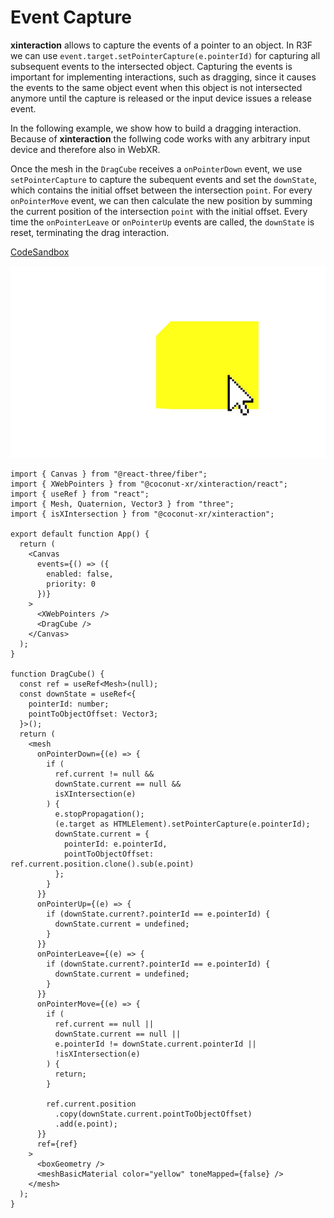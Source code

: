 # Event Capture

**xinteraction** allows to capture the events of a pointer to an object. In R3F we can use `event.target.setPointerCapture(e.pointerId)` for capturing all subsequent events to the intersected object. Capturing the events is important for implementing interactions, such as dragging, since it causes the events to the same object event when this object is not intersected anymore until the capture is released or the input device issues a release event.

In the following example, we show how to build a dragging interaction. Because of **xinteraction** the follwing code works with any arbitrary input device and therefore also in WebXR.

Once the mesh in the `DragCube` receives a `onPointerDown` event, we use `setPointerCapture` to capture the subequent events and set the `downState`, which contains the initial offset between the intersection `point`. For every `onPointerMove` event, we can then calculate the new position by summing the current position of the intersection `point` with the initial offset. Every time the `onPointerLeave` or `onPointerUp` events are called, the `downState` is reset, terminating the drag interaction.

[CodeSandbox](https://codesandbox.io/s/xinteraction-drag-7t6wdx?file=/src/app.tsx)

![Screenshot](./drag.jpg)

```tsx
import { Canvas } from "@react-three/fiber";
import { XWebPointers } from "@coconut-xr/xinteraction/react";
import { useRef } from "react";
import { Mesh, Quaternion, Vector3 } from "three";
import { isXIntersection } from "@coconut-xr/xinteraction";

export default function App() {
  return (
    <Canvas
      events={() => ({
        enabled: false,
        priority: 0
      })}
    >
      <XWebPointers />
      <DragCube />
    </Canvas>
  );
}

function DragCube() {
  const ref = useRef<Mesh>(null);
  const downState = useRef<{
    pointerId: number;
    pointToObjectOffset: Vector3;
  }>();
  return (
    <mesh
      onPointerDown={(e) => {
        if (
          ref.current != null &&
          downState.current == null &&
          isXIntersection(e)
        ) {
          e.stopPropagation();
          (e.target as HTMLElement).setPointerCapture(e.pointerId);
          downState.current = {
            pointerId: e.pointerId,
            pointToObjectOffset: ref.current.position.clone().sub(e.point)
          };
        }
      }}
      onPointerUp={(e) => {
        if (downState.current?.pointerId == e.pointerId) {
          downState.current = undefined;
        }
      }}
      onPointerLeave={(e) => {
        if (downState.current?.pointerId == e.pointerId) {
          downState.current = undefined;
        }
      }}
      onPointerMove={(e) => {
        if (
          ref.current == null ||
          downState.current == null ||
          e.pointerId != downState.current.pointerId ||
          !isXIntersection(e)
        ) {
          return;
        }

        ref.current.position
          .copy(downState.current.pointToObjectOffset)
          .add(e.point);
      }}
      ref={ref}
    >
      <boxGeometry />
      <meshBasicMaterial color="yellow" toneMapped={false} />
    </mesh>
  );
}
```
